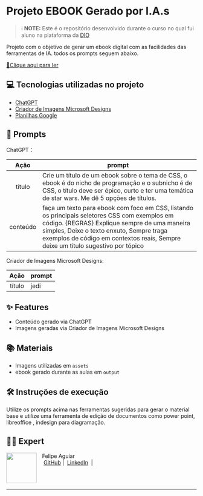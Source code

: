 # Projeto EBOOK Gerado por I.A.s


 > ℹ️ **NOTE:** Este é o repositório desenvolvido durante o curso no qual fui aluno na plataforma da [DIO](https://dio.me)

Projeto com o objetivo de gerar um ebook digital com as facilidades das ferramentas de IA. todos os prompts
seguem abaixo.

<a href="https://github.com/rodovalhovic/prompts-recipe-to-create-a-ebook/blob/main/output/eBook%20-%20A%20Ascensao%20Jedi%20do%20CSS%20-%20rodovalhovic.pdf" title="View PDF now"> 📕Clique aqui para ler</a>

## 💻 Tecnologias utilizadas no projeto

- [ChatGPT](https://chat.openai.com/) 
- [Criador de Imagens Microsoft Designs](https://www.bing.com/images/create/)
- [Planilhas Google](https://docs.google.com/presentation/)

## 🧠 Prompts


ChatGPT：

|   Ação   | prompt                                                                                                                                                                                                                                                                         |
| :------: | ------------------------------------------------------------------------------------------------------------------------------------------------------------------------------------------------------------------------------------------------------------------------------ |
|  título  | Crie um título de um ebook sobre o tema de CSS, o ebook é do nicho de programação e o subnicho é de CSS, o título deve ser épico, curto e ter uma temática de star wars. Me dê 5 opçōes de títulos.                                                    |
| conteúdo | faça um texto para ebook com foco em CSS, listando os principais seletores CSS com exemplos em código. {REGRAS} Explique sempre de uma maneira simples, Deixe o texto enxuto, Sempre traga exemplos de código em contextos reais, Sempre deixe um título sugestivo por tópico |


Criador de Imagens Microsoft Designs:

|  Ação  | prompt                                                                                 |
| :----: | -------------------------------------------------------------------------------------- |
| título | jedi |

## ✨ Features

- Conteúdo gerado via ChatGPT
- Imagens geradas via Criador de Imagens Microsoft Designs

## 📚 Materiais

- Imagens utilizadas em `assets`
- ebook gerado durante as aulas em `output`

## 🛠️ Instruções de execução

Utilize os prompts acima nas ferramentas sugeridas para gerar o material base e utilize uma ferramenta de edição de documentos como power point, libreoffice , indesign para diagramação.

## 👨‍💻 Expert

<p>
    <img 
      align=left 
      margin=10 
      width=80 
      src="https://avatars.githubusercontent.com/u/37520274?v=4"
    />
    <p>&nbsp&nbsp&nbspFelipe Aguiar<br>
    &nbsp&nbsp&nbsp
    <a href="https://github.com/rodovalhovic">
    GitHub</a>&nbsp;|&nbsp;
    <a href="www.linkedin.com/in/
victoria-rodovalho">LinkedIn</a>
&nbsp;|&nbsp;</p>
</p>
<br/><br/>
<p>

---
